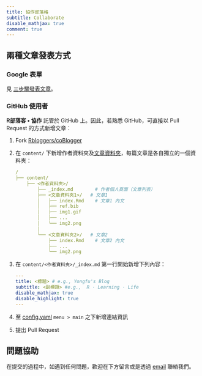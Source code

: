 ```yaml
---
title: 協作部落格
subtitle: Collaborate
disable_mathjax: true
comment: true
---
```




## 兩種文章發表方式


### Google 表單

見 [三步驟發表文章](/info/about/#三步驟發表)。

### GitHub 使用者

**R部落客 • 協作** 託管於 GitHub 上。因此，若熟悉 GitHub，可直接以 Pull Request 的方式新增文章：

1. Fork [Rbloggers/coBlogger](https://github.com/Rbloggers/coBlogger)

1. 在 `content/` 下新增作者資料夾及[文章資料夾](https://github.com/Rbloggers/coBlogger/tree/master/content/yongfu/write-in-rmd)，每篇文章是各自獨立的一個資料夾：

    ```yaml
    /
    ├── content/
        ├── <作者資料夾>/
            ├── _index.md        # 作者個人頁面（文章列表）
            ├── <文章資料夾1>/   # 文章1
            │   ├── index.Rmd    # 文章1 內文
            │   ├── ref.bib
            │   ├── img1.gif
            │   ├── ... 
            │   └── img2.png
            │
            └── <文章資料夾2>/   # 文章2
                ├── index.Rmd    # 文章2 內文
                ├── ... 
                └── img2.png
    ```

1. 在 `content/<作者資料夾>/_index.md` 第一行開始新增下列內容：
    
    ```yaml
    ---
    title: <標題> # e.g., Yongfu's Blog
    subtitle: <副標題> #e.g.,  R · Learning · Life
    disable_mathjax: true
    disable_highlight: true
    ---
    ```

1. 至 [config.yaml](https://github.com/Rbloggers/coBlogger/blob/dd235acb6debd9d5bc29abd8f104dc3143769ad7/config.yaml#L32-L34) `menu > main` 之下新增連結資訊

1. 提出 Pull Request

## 問題協助

在提交的過程中，如遇到任何問題，歡迎在下方留言或是透過 [email](mailto:liao961120@gmail.com) 聯絡我們。